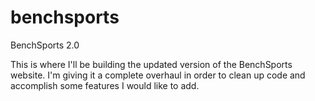 # benchsports
BenchSports 2.0

This is where I'll be building the updated version of the BenchSports website.  I'm giving it a complete overhaul in order to clean up code and accomplish some features I would like to add.
